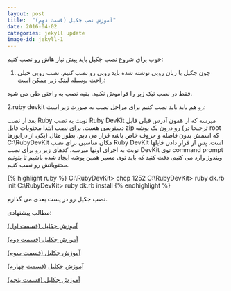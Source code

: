 ```yaml
---
layout: post
title:  "آموزش نصب جکیل (قسمت دوم)"
date: 2016-04-02  
categories: jekyll update
image-id: jekyll-1
---
```

خوب برای شروع نصب جکیل باید پیش نیاز هاش رو نصب کنیم:

1. چون جکیل با زبان روبی نوشته شده باید روبی رو نصب کنیم. نصب روبی خیلی راحت بوسیله لینک زیر ممکن است:

[ruby installer]: http://rubyinstaller.org/downloads/.

فقط در نصب تیک زیر را فراموش نکنید. بقیه نصب به راحتی طی می شود.

2.ruby devkit رو هم باید باید نصب کنیم برای 
مراحل نصب به صورت زیر است:

[ruby devkit installer]: http://rubyinstaller.org/downloads/.

بعد از نصب Ruby نوبت به نصب Ruby DevKit میرسه که از همون آدرس قبلی قابل دسترسی هست. برای نصب ابتدا محتویات فایل zip رو درون یک پوشه (ترجیحا در root یکی از درایورها) که اسمش بدون فاصله و حروف خاص باشه قرار می دیم. بطور مثال C:\RubyDevKit مکان مناسبی برای نصب Ruby DevKit است. پس از قرار دادن فایلها نوبت به اجرای اونها میرسه. کدهای زیر رو برای نصب DevKit توی command prompt ویندوز وارد می کنیم. دقت کنید که باید توی مسیر همین پوشه ایجاد شده باشیم تا بتونیم محتویاتش رو نصب کنیم.


{% highlight ruby %}
C:\RubyDevKit> chcp 1252
C:\RubyDevKit> ruby dk.rb init
C:\RubyDevKit> ruby dk.rb install
{% endhighlight %}

نصب جکیل رو در پست بعدی می گذارم.


مطالب پیشنهادی:

[آموزش جکلیل (قسمت اول)](http://localhost:4000/jekyll/edu/2016/04/03/jekyll.html)

[آموزش جکلیل (قسمت دوم)](http://localhost:4000/jekyll/update/2016/04/02/jekyll-part-1.html)

[آموزش جکلیل (قسمت سوم)](http://localhost:4000/jekyll/edu/2016/04/01/jekyll-part-2.html)

[آموزش جکلیل (قسمت چهارم)](http://localhost:4000/jekyll/update/2016/03/28/jekyll-part-3.html)

[آموزش جکلیل (قسمت پنجم)](http://localhost:4000/jekyll/edu/2016/03/01/jekyll-part-4.html)

